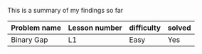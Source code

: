 
This is a summary of my findings so far


|Problem name| Lesson number | difficulty | solved |
|------------|---------------|------------|--------|
|Binary Gap  | L1            | Easy       | Yes    |